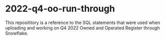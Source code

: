 # 2022-q4-oo-run-through

This reposititory is a reference to the SQL statements that were used when uploading and working on Q4 2022 Owned and Operated Register through Snowflake.